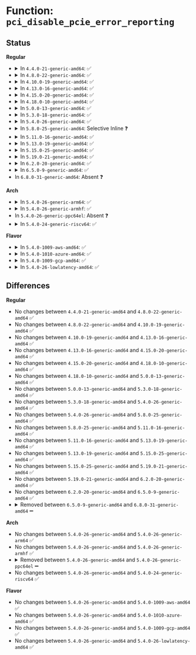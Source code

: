 # Function: <code>pci_disable_pcie_error_reporting</code>

## Status
<b>Regular</b>
<ul>
<li>
<details>
<summary>In <code>4.4.0-21-generic-amd64</code>: ✅</summary>

```c
int pci_disable_pcie_error_reporting(struct pci_dev * dev)
```

```json
{
  "name": "pci_disable_pcie_error_reporting",
  "collision_type": "Unique Global",
  "inline_type": "No",
  "funcs": [
    {
      "addr": 18446744071583341408,
      "name": "pci_disable_pcie_error_reporting",
      "external": true,
      "loc": "drivers/pci/pcie/aer/aerdrv_core.c:50",
      "file": "drivers/pci/pcie/aer/aerdrv_core.c",
      "inline": "seen, unknown",
      "caller_inline": [],
      "caller_func": [
        "drivers/pci/pcie/portdrv_core.c:pcie_port_device_register",
        "drivers/pci/pcie/aer/aerdrv.c:set_device_error_reporting"
      ]
    }
  ],
  "symbols": [
    {
      "addr": 18446744071583341408,
      "name": "pci_disable_pcie_error_reporting",
      "section": ".text",
      "bind": "STB_GLOBAL",
      "size": 52
    }
  ]
}
```
</details>
</li>
<li>
<details>
<summary>In <code>4.8.0-22-generic-amd64</code>: ✅</summary>

```c
int pci_disable_pcie_error_reporting(struct pci_dev * dev)
```

```json
{
  "name": "pci_disable_pcie_error_reporting",
  "collision_type": "Unique Global",
  "inline_type": "No",
  "funcs": [
    {
      "addr": 18446744071583653408,
      "name": "pci_disable_pcie_error_reporting",
      "external": true,
      "loc": "drivers/pci/pcie/aer/aerdrv_core.c:50",
      "file": "drivers/pci/pcie/aer/aerdrv_core.c",
      "inline": "seen, unknown",
      "caller_inline": [],
      "caller_func": [
        "drivers/pci/pcie/portdrv_core.c:pcie_port_device_register",
        "drivers/pci/pcie/aer/aerdrv.c:set_device_error_reporting"
      ]
    }
  ],
  "symbols": [
    {
      "addr": 18446744071583653408,
      "name": "pci_disable_pcie_error_reporting",
      "section": ".text",
      "bind": "STB_GLOBAL",
      "size": 52
    }
  ]
}
```
</details>
</li>
<li>
<details>
<summary>In <code>4.10.0-19-generic-amd64</code>: ✅</summary>

```c
int pci_disable_pcie_error_reporting(struct pci_dev * dev)
```

```json
{
  "name": "pci_disable_pcie_error_reporting",
  "collision_type": "Unique Global",
  "inline_type": "No",
  "funcs": [
    {
      "addr": 18446744071583791040,
      "name": "pci_disable_pcie_error_reporting",
      "external": true,
      "loc": "drivers/pci/pcie/aer/aerdrv_core.c:45",
      "file": "drivers/pci/pcie/aer/aerdrv_core.c",
      "inline": "seen, unknown",
      "caller_inline": [],
      "caller_func": [
        "drivers/pci/pcie/portdrv_core.c:pcie_port_device_register",
        "drivers/pci/pcie/aer/aerdrv.c:set_device_error_reporting"
      ]
    }
  ],
  "symbols": [
    {
      "addr": 18446744071583791040,
      "name": "pci_disable_pcie_error_reporting",
      "section": ".text",
      "bind": "STB_GLOBAL",
      "size": 52
    }
  ]
}
```
</details>
</li>
<li>
<details>
<summary>In <code>4.13.0-16-generic-amd64</code>: ✅</summary>

```c
int pci_disable_pcie_error_reporting(struct pci_dev * dev)
```

```json
{
  "name": "pci_disable_pcie_error_reporting",
  "collision_type": "Unique Global",
  "inline_type": "No",
  "funcs": [
    {
      "addr": 18446744071583834272,
      "name": "pci_disable_pcie_error_reporting",
      "external": true,
      "loc": "drivers/pci/pcie/aer/aerdrv_core.c:45",
      "file": "drivers/pci/pcie/aer/aerdrv_core.c",
      "inline": "seen, unknown",
      "caller_inline": [],
      "caller_func": [
        "drivers/pci/pcie/portdrv_core.c:pcie_port_device_register",
        "drivers/pci/pcie/aer/aerdrv.c:set_device_error_reporting"
      ]
    }
  ],
  "symbols": [
    {
      "addr": 18446744071583834272,
      "name": "pci_disable_pcie_error_reporting",
      "section": ".text",
      "bind": "STB_GLOBAL",
      "size": 52
    }
  ]
}
```
</details>
</li>
<li>
<details>
<summary>In <code>4.15.0-20-generic-amd64</code>: ✅</summary>

```c
int pci_disable_pcie_error_reporting(struct pci_dev * dev)
```

```json
{
  "name": "pci_disable_pcie_error_reporting",
  "collision_type": "Unique Global",
  "inline_type": "No",
  "funcs": [
    {
      "addr": 18446744071584096960,
      "name": "pci_disable_pcie_error_reporting",
      "external": true,
      "loc": "drivers/pci/pcie/aer/aerdrv_core.c:45",
      "file": "drivers/pci/pcie/aer/aerdrv_core.c",
      "inline": "seen, unknown",
      "caller_inline": [],
      "caller_func": [
        "drivers/pci/pcie/portdrv_core.c:pcie_port_device_register",
        "drivers/pci/pcie/aer/aerdrv.c:set_device_error_reporting"
      ]
    }
  ],
  "symbols": [
    {
      "addr": 18446744071584096960,
      "name": "pci_disable_pcie_error_reporting",
      "section": ".text",
      "bind": "STB_GLOBAL",
      "size": 52
    }
  ]
}
```
</details>
</li>
<li>
<details>
<summary>In <code>4.18.0-10-generic-amd64</code>: ✅</summary>

```c
int pci_disable_pcie_error_reporting(struct pci_dev * dev)
```

```json
{
  "name": "pci_disable_pcie_error_reporting",
  "collision_type": "Unique Global",
  "inline_type": "No",
  "funcs": [
    {
      "addr": 18446744071584299232,
      "name": "pci_disable_pcie_error_reporting",
      "external": true,
      "loc": "drivers/pci/pcie/aer.c:356",
      "file": "drivers/pci/pcie/aer.c",
      "inline": "seen, unknown",
      "caller_inline": [],
      "caller_func": [
        "drivers/pci/pcie/portdrv_core.c:pcie_port_device_register",
        "drivers/pci/pcie/aer.c:set_device_error_reporting"
      ]
    }
  ],
  "symbols": [
    {
      "addr": 18446744071584299232,
      "name": "pci_disable_pcie_error_reporting",
      "section": ".text",
      "bind": "STB_GLOBAL",
      "size": 81
    }
  ]
}
```
</details>
</li>
<li>
<details>
<summary>In <code>5.0.0-13-generic-amd64</code>: ✅</summary>

```c
int pci_disable_pcie_error_reporting(struct pci_dev * dev)
```

```json
{
  "name": "pci_disable_pcie_error_reporting",
  "collision_type": "Unique Global",
  "inline_type": "No",
  "funcs": [
    {
      "addr": 18446744071584394656,
      "name": "pci_disable_pcie_error_reporting",
      "external": true,
      "loc": "drivers/pci/pcie/aer.c:359",
      "file": "drivers/pci/pcie/aer.c",
      "inline": "seen, unknown",
      "caller_inline": [],
      "caller_func": [
        "drivers/pci/pcie/portdrv_core.c:pcie_port_device_register",
        "drivers/pci/pcie/aer.c:set_device_error_reporting"
      ]
    }
  ],
  "symbols": [
    {
      "addr": 18446744071584394656,
      "name": "pci_disable_pcie_error_reporting",
      "section": ".text",
      "bind": "STB_GLOBAL",
      "size": 67
    }
  ]
}
```
</details>
</li>
<li>
<details>
<summary>In <code>5.3.0-18-generic-amd64</code>: ✅</summary>

```c
int pci_disable_pcie_error_reporting(struct pci_dev * dev)
```

```json
{
  "name": "pci_disable_pcie_error_reporting",
  "collision_type": "Unique Global",
  "inline_type": "No",
  "funcs": [
    {
      "addr": 18446744071584590960,
      "name": "pci_disable_pcie_error_reporting",
      "external": true,
      "loc": "drivers/pci/pcie/aer.c:359",
      "file": "drivers/pci/pcie/aer.c",
      "inline": "seen, unknown",
      "caller_inline": [],
      "caller_func": [
        "drivers/pci/pcie/portdrv_core.c:pcie_port_device_register",
        "drivers/pci/pcie/aer.c:set_device_error_reporting"
      ]
    }
  ],
  "symbols": [
    {
      "addr": 18446744071584590960,
      "name": "pci_disable_pcie_error_reporting",
      "section": ".text",
      "bind": "STB_GLOBAL",
      "size": 69
    }
  ]
}
```
</details>
</li>
<li>
<details>
<summary>In <code>5.4.0-26-generic-amd64</code>: ✅</summary>

```c
int pci_disable_pcie_error_reporting(struct pci_dev * dev)
```

```json
{
  "name": "pci_disable_pcie_error_reporting",
  "collision_type": "Unique Global",
  "inline_type": "No",
  "funcs": [
    {
      "addr": 18446744071584728752,
      "name": "pci_disable_pcie_error_reporting",
      "external": true,
      "loc": "drivers/pci/pcie/aer.c:359",
      "file": "drivers/pci/pcie/aer.c",
      "inline": "seen, unknown",
      "caller_inline": [],
      "caller_func": [
        "drivers/pci/pcie/portdrv_core.c:pcie_port_device_register",
        "drivers/pci/pcie/aer.c:set_device_error_reporting"
      ]
    }
  ],
  "symbols": [
    {
      "addr": 18446744071584728752,
      "name": "pci_disable_pcie_error_reporting",
      "section": ".text",
      "bind": "STB_GLOBAL",
      "size": 69
    }
  ]
}
```
</details>
</li>
<li>
<details>
<summary>In <code>5.8.0-25-generic-amd64</code>: Selective Inline ❓</summary>

```c
int pci_disable_pcie_error_reporting(struct pci_dev * dev)
```

```json
{
  "name": "pci_disable_pcie_error_reporting",
  "collision_type": "Unique Global",
  "inline_type": "Selective",
  "funcs": [
    {
      "addr": 18446744071585383140,
      "name": "pci_disable_pcie_error_reporting",
      "external": true,
      "loc": "drivers/pci/pcie/aer.c:234",
      "file": "drivers/pci/pcie/aer.c",
      "inline": "not declared, inlined",
      "caller_inline": [
        "drivers/pci/pcie/aer.c:aer_remove"
      ],
      "caller_func": [
        "drivers/pci/pcie/portdrv_core.c:get_port_device_capability"
      ]
    }
  ],
  "symbols": [
    {
      "addr": 18446744071585382608,
      "name": "pci_disable_pcie_error_reporting",
      "section": ".text",
      "bind": "STB_GLOBAL",
      "size": 90
    }
  ]
}
```
</details>
</li>
<li>
<details>
<summary>In <code>5.11.0-16-generic-amd64</code>: ✅</summary>

```c
int pci_disable_pcie_error_reporting(struct pci_dev * dev)
```

```json
{
  "name": "pci_disable_pcie_error_reporting",
  "collision_type": "Unique Global",
  "inline_type": "No",
  "funcs": [
    {
      "addr": 18446744071585542288,
      "name": "pci_disable_pcie_error_reporting",
      "external": true,
      "loc": "drivers/pci/pcie/aer.c:237",
      "file": "drivers/pci/pcie/aer.c",
      "inline": "seen, unknown",
      "caller_inline": [],
      "caller_func": [
        "drivers/pci/pcie/portdrv_core.c:get_port_device_capability",
        "drivers/pci/pcie/aer.c:set_downstream_devices_error_reporting"
      ]
    }
  ],
  "symbols": [
    {
      "addr": 18446744071585542288,
      "name": "pci_disable_pcie_error_reporting",
      "section": ".text",
      "bind": "STB_GLOBAL",
      "size": 123
    }
  ]
}
```
</details>
</li>
<li>
<details>
<summary>In <code>5.13.0-19-generic-amd64</code>: ✅</summary>

```c
int pci_disable_pcie_error_reporting(struct pci_dev * dev)
```

```json
{
  "name": "pci_disable_pcie_error_reporting",
  "collision_type": "Unique Global",
  "inline_type": "No",
  "funcs": [
    {
      "addr": 18446744071585420624,
      "name": "pci_disable_pcie_error_reporting",
      "external": true,
      "loc": "drivers/pci/pcie/aer.c:237",
      "file": "drivers/pci/pcie/aer.c",
      "inline": "seen, unknown",
      "caller_inline": [],
      "caller_func": [
        "drivers/pci/pcie/portdrv_core.c:get_port_device_capability",
        "drivers/pci/pcie/aer.c:set_downstream_devices_error_reporting"
      ]
    }
  ],
  "symbols": [
    {
      "addr": 18446744071585420624,
      "name": "pci_disable_pcie_error_reporting",
      "section": ".text",
      "bind": "STB_GLOBAL",
      "size": 123
    }
  ]
}
```
</details>
</li>
<li>
<details>
<summary>In <code>5.15.0-25-generic-amd64</code>: ✅</summary>

```c
int pci_disable_pcie_error_reporting(struct pci_dev * dev)
```

```json
{
  "name": "pci_disable_pcie_error_reporting",
  "collision_type": "Unique Global",
  "inline_type": "No",
  "funcs": [
    {
      "addr": 18446744071585883968,
      "name": "pci_disable_pcie_error_reporting",
      "external": true,
      "loc": "drivers/pci/pcie/aer.c:237",
      "file": "drivers/pci/pcie/aer.c",
      "inline": "seen, unknown",
      "caller_inline": [],
      "caller_func": [
        "drivers/pci/pcie/portdrv_core.c:get_port_device_capability",
        "drivers/pci/pcie/aer.c:set_downstream_devices_error_reporting"
      ]
    }
  ],
  "symbols": [
    {
      "addr": 18446744071585883968,
      "name": "pci_disable_pcie_error_reporting",
      "section": ".text",
      "bind": "STB_GLOBAL",
      "size": 89
    }
  ]
}
```
</details>
</li>
<li>
<details>
<summary>In <code>5.19.0-21-generic-amd64</code>: ✅</summary>

```c
int pci_disable_pcie_error_reporting(struct pci_dev * dev)
```

```json
{
  "name": "pci_disable_pcie_error_reporting",
  "collision_type": "Unique Global",
  "inline_type": "No",
  "funcs": [
    {
      "addr": 18446744071587078816,
      "name": "pci_disable_pcie_error_reporting",
      "external": true,
      "loc": "drivers/pci/pcie/aer.c:242",
      "file": "drivers/pci/pcie/aer.c",
      "inline": "seen, unknown",
      "caller_inline": [],
      "caller_func": [
        "drivers/pci/pcie/portdrv_core.c:get_port_device_capability",
        "drivers/pci/pcie/aer.c:set_downstream_devices_error_reporting"
      ]
    }
  ],
  "symbols": [
    {
      "addr": 18446744071587078816,
      "name": "pci_disable_pcie_error_reporting",
      "section": ".text",
      "bind": "STB_GLOBAL",
      "size": 112
    }
  ]
}
```
</details>
</li>
<li>
<details>
<summary>In <code>6.2.0-20-generic-amd64</code>: ✅</summary>

```c
int pci_disable_pcie_error_reporting(struct pci_dev * dev)
```

```json
{
  "name": "pci_disable_pcie_error_reporting",
  "collision_type": "Unique Global",
  "inline_type": "No",
  "funcs": [
    {
      "addr": 18446744071588265344,
      "name": "pci_disable_pcie_error_reporting",
      "external": true,
      "loc": "drivers/pci/pcie/aer.c:242",
      "file": "drivers/pci/pcie/aer.c",
      "inline": "seen, unknown",
      "caller_inline": [],
      "caller_func": [
        "drivers/pci/pcie/aer.c:set_downstream_devices_error_reporting"
      ]
    }
  ],
  "symbols": [
    {
      "addr": 18446744071588265344,
      "name": "pci_disable_pcie_error_reporting",
      "section": ".text",
      "bind": "STB_GLOBAL",
      "size": 112
    }
  ]
}
```
</details>
</li>
<li>
<details>
<summary>In <code>6.5.0-9-generic-amd64</code>: ✅</summary>

```c
int pci_disable_pcie_error_reporting(struct pci_dev * dev)
```

```json
{
  "name": "pci_disable_pcie_error_reporting",
  "collision_type": "Unique Global",
  "inline_type": "No",
  "funcs": [
    {
      "addr": 18446744071588542032,
      "name": "pci_disable_pcie_error_reporting",
      "external": true,
      "loc": "drivers/pci/pcie/aer.c:245",
      "file": "drivers/pci/pcie/aer.c",
      "inline": "seen, unknown",
      "caller_inline": [],
      "caller_func": []
    }
  ],
  "symbols": [
    {
      "addr": 18446744071588542032,
      "name": "pci_disable_pcie_error_reporting",
      "section": ".text",
      "bind": "STB_GLOBAL",
      "size": 112
    }
  ]
}
```
</details>
</li>
<li>
In <code>6.8.0-31-generic-amd64</code>: Absent ❓
</li>
</ul>
<b>Arch</b>
<ul>
<li>
<details>
<summary>In <code>5.4.0-26-generic-arm64</code>: ✅</summary>

```c
int pci_disable_pcie_error_reporting(struct pci_dev * dev)
```

```json
{
  "name": "pci_disable_pcie_error_reporting",
  "collision_type": "Unique Global",
  "inline_type": "No",
  "funcs": [
    {
      "addr": 18446603336496988984,
      "name": "pci_disable_pcie_error_reporting",
      "external": true,
      "loc": "drivers/pci/pcie/aer.c:359",
      "file": "drivers/pci/pcie/aer.c",
      "inline": "seen, unknown",
      "caller_inline": [],
      "caller_func": [
        "drivers/pci/pcie/portdrv_core.c:pcie_port_device_register",
        "drivers/pci/pcie/aer.c:set_device_error_reporting"
      ]
    }
  ],
  "symbols": [
    {
      "addr": 18446603336496988984,
      "name": "pci_disable_pcie_error_reporting",
      "section": ".text",
      "bind": "STB_GLOBAL",
      "size": 96
    }
  ]
}
```
</details>
</li>
<li>
<details>
<summary>In <code>5.4.0-26-generic-armhf</code>: ✅</summary>

```c
int pci_disable_pcie_error_reporting(struct pci_dev * dev)
```

```json
{
  "name": "pci_disable_pcie_error_reporting",
  "collision_type": "Unique Global",
  "inline_type": "No",
  "funcs": [
    {
      "addr": 3230249764,
      "name": "pci_disable_pcie_error_reporting",
      "external": true,
      "loc": "drivers/pci/pcie/aer.c:359",
      "file": "drivers/pci/pcie/aer.c",
      "inline": "seen, unknown",
      "caller_inline": [],
      "caller_func": [
        "drivers/pci/pcie/portdrv_core.c:pcie_port_device_register",
        "drivers/pci/pcie/aer.c:set_device_error_reporting"
      ]
    }
  ],
  "symbols": [
    {
      "addr": 3230249764,
      "name": "pci_disable_pcie_error_reporting",
      "section": ".text",
      "bind": "STB_GLOBAL",
      "size": 68
    }
  ]
}
```
</details>
</li>
<li>
In <code>5.4.0-26-generic-ppc64el</code>: Absent ❓
</li>
<li>
<details>
<summary>In <code>5.4.0-24-generic-riscv64</code>: ✅</summary>

```c
int pci_disable_pcie_error_reporting(struct pci_dev * dev)
```

```json
{
  "name": "pci_disable_pcie_error_reporting",
  "collision_type": "Unique Global",
  "inline_type": "No",
  "funcs": [
    {
      "addr": 18446743936275653454,
      "name": "pci_disable_pcie_error_reporting",
      "external": true,
      "loc": "drivers/pci/pcie/aer.c:359",
      "file": "drivers/pci/pcie/aer.c",
      "inline": "seen, unknown",
      "caller_inline": [],
      "caller_func": [
        "drivers/pci/pcie/portdrv_core.c:pcie_port_device_register",
        "drivers/pci/pcie/aer.c:set_device_error_reporting"
      ]
    }
  ],
  "symbols": [
    {
      "addr": 18446743936275653454,
      "name": "pci_disable_pcie_error_reporting",
      "section": ".text",
      "bind": "STB_GLOBAL",
      "size": 72
    }
  ]
}
```
</details>
</li>
</ul>
<b>Flavor</b>
<ul>
<li>
<details>
<summary>In <code>5.4.0-1009-aws-amd64</code>: ✅</summary>

```c
int pci_disable_pcie_error_reporting(struct pci_dev * dev)
```

```json
{
  "name": "pci_disable_pcie_error_reporting",
  "collision_type": "Unique Global",
  "inline_type": "No",
  "funcs": [
    {
      "addr": 18446744071584677232,
      "name": "pci_disable_pcie_error_reporting",
      "external": true,
      "loc": "drivers/pci/pcie/aer.c:359",
      "file": "drivers/pci/pcie/aer.c",
      "inline": "seen, unknown",
      "caller_inline": [],
      "caller_func": [
        "drivers/pci/pcie/portdrv_core.c:pcie_port_device_register",
        "drivers/pci/pcie/aer.c:set_device_error_reporting",
        "drivers/nvme/host/pci.c:nvme_dev_disable"
      ]
    }
  ],
  "symbols": [
    {
      "addr": 18446744071584677232,
      "name": "pci_disable_pcie_error_reporting",
      "section": ".text",
      "bind": "STB_GLOBAL",
      "size": 49
    }
  ]
}
```
</details>
</li>
<li>
<details>
<summary>In <code>5.4.0-1010-azure-amd64</code>: ✅</summary>

```c
int pci_disable_pcie_error_reporting(struct pci_dev * dev)
```

```json
{
  "name": "pci_disable_pcie_error_reporting",
  "collision_type": "Unique Global",
  "inline_type": "No",
  "funcs": [
    {
      "addr": 18446744071584608384,
      "name": "pci_disable_pcie_error_reporting",
      "external": true,
      "loc": "drivers/pci/pcie/aer.c:359",
      "file": "drivers/pci/pcie/aer.c",
      "inline": "seen, unknown",
      "caller_inline": [],
      "caller_func": [
        "drivers/pci/pcie/portdrv_core.c:pcie_port_device_register",
        "drivers/pci/pcie/aer.c:set_device_error_reporting",
        "drivers/nvme/host/pci.c:nvme_dev_disable"
      ]
    }
  ],
  "symbols": [
    {
      "addr": 18446744071584608384,
      "name": "pci_disable_pcie_error_reporting",
      "section": ".text",
      "bind": "STB_GLOBAL",
      "size": 69
    }
  ]
}
```
</details>
</li>
<li>
<details>
<summary>In <code>5.4.0-1009-gcp-amd64</code>: ✅</summary>

```c
int pci_disable_pcie_error_reporting(struct pci_dev * dev)
```

```json
{
  "name": "pci_disable_pcie_error_reporting",
  "collision_type": "Unique Global",
  "inline_type": "No",
  "funcs": [
    {
      "addr": 18446744071584678912,
      "name": "pci_disable_pcie_error_reporting",
      "external": true,
      "loc": "drivers/pci/pcie/aer.c:359",
      "file": "drivers/pci/pcie/aer.c",
      "inline": "seen, unknown",
      "caller_inline": [],
      "caller_func": [
        "drivers/pci/pcie/portdrv_core.c:pcie_port_device_register",
        "drivers/pci/pcie/aer.c:set_device_error_reporting"
      ]
    }
  ],
  "symbols": [
    {
      "addr": 18446744071584678912,
      "name": "pci_disable_pcie_error_reporting",
      "section": ".text",
      "bind": "STB_GLOBAL",
      "size": 69
    }
  ]
}
```
</details>
</li>
<li>
<details>
<summary>In <code>5.4.0-26-lowlatency-amd64</code>: ✅</summary>

```c
int pci_disable_pcie_error_reporting(struct pci_dev * dev)
```

```json
{
  "name": "pci_disable_pcie_error_reporting",
  "collision_type": "Unique Global",
  "inline_type": "No",
  "funcs": [
    {
      "addr": 18446744071584786608,
      "name": "pci_disable_pcie_error_reporting",
      "external": true,
      "loc": "drivers/pci/pcie/aer.c:359",
      "file": "drivers/pci/pcie/aer.c",
      "inline": "seen, unknown",
      "caller_inline": [],
      "caller_func": [
        "drivers/pci/pcie/portdrv_core.c:pcie_port_device_register",
        "drivers/pci/pcie/aer.c:set_device_error_reporting"
      ]
    }
  ],
  "symbols": [
    {
      "addr": 18446744071584786608,
      "name": "pci_disable_pcie_error_reporting",
      "section": ".text",
      "bind": "STB_GLOBAL",
      "size": 69
    }
  ]
}
```
</details>
</li>
</ul>

## Differences
<b>Regular</b>
<ul>
<li>
No changes between <code>4.4.0-21-generic-amd64</code> and <code>4.8.0-22-generic-amd64</code> ✅
</li>
<li>
No changes between <code>4.8.0-22-generic-amd64</code> and <code>4.10.0-19-generic-amd64</code> ✅
</li>
<li>
No changes between <code>4.10.0-19-generic-amd64</code> and <code>4.13.0-16-generic-amd64</code> ✅
</li>
<li>
No changes between <code>4.13.0-16-generic-amd64</code> and <code>4.15.0-20-generic-amd64</code> ✅
</li>
<li>
No changes between <code>4.15.0-20-generic-amd64</code> and <code>4.18.0-10-generic-amd64</code> ✅
</li>
<li>
No changes between <code>4.18.0-10-generic-amd64</code> and <code>5.0.0-13-generic-amd64</code> ✅
</li>
<li>
No changes between <code>5.0.0-13-generic-amd64</code> and <code>5.3.0-18-generic-amd64</code> ✅
</li>
<li>
No changes between <code>5.3.0-18-generic-amd64</code> and <code>5.4.0-26-generic-amd64</code> ✅
</li>
<li>
No changes between <code>5.4.0-26-generic-amd64</code> and <code>5.8.0-25-generic-amd64</code> ✅
</li>
<li>
No changes between <code>5.8.0-25-generic-amd64</code> and <code>5.11.0-16-generic-amd64</code> ✅
</li>
<li>
No changes between <code>5.11.0-16-generic-amd64</code> and <code>5.13.0-19-generic-amd64</code> ✅
</li>
<li>
No changes between <code>5.13.0-19-generic-amd64</code> and <code>5.15.0-25-generic-amd64</code> ✅
</li>
<li>
No changes between <code>5.15.0-25-generic-amd64</code> and <code>5.19.0-21-generic-amd64</code> ✅
</li>
<li>
No changes between <code>5.19.0-21-generic-amd64</code> and <code>6.2.0-20-generic-amd64</code> ✅
</li>
<li>
No changes between <code>6.2.0-20-generic-amd64</code> and <code>6.5.0-9-generic-amd64</code> ✅
</li>
<li>
<details>
<summary>Removed between <code>6.5.0-9-generic-amd64</code> and <code>6.8.0-31-generic-amd64</code> ➖</summary>

```c
int pci_disable_pcie_error_reporting(struct pci_dev * dev)
```
</details>
</li>
</ul>
<b>Arch</b>
<ul>
<li>
No changes between <code>5.4.0-26-generic-amd64</code> and <code>5.4.0-26-generic-arm64</code> ✅
</li>
<li>
No changes between <code>5.4.0-26-generic-amd64</code> and <code>5.4.0-26-generic-armhf</code> ✅
</li>
<li>
<details>
<summary>Removed between <code>5.4.0-26-generic-amd64</code> and <code>5.4.0-26-generic-ppc64el</code> ➖</summary>

```c
int pci_disable_pcie_error_reporting(struct pci_dev * dev)
```
</details>
</li>
<li>
No changes between <code>5.4.0-26-generic-amd64</code> and <code>5.4.0-24-generic-riscv64</code> ✅
</li>
</ul>
<b>Flavor</b>
<ul>
<li>
No changes between <code>5.4.0-26-generic-amd64</code> and <code>5.4.0-1009-aws-amd64</code> ✅
</li>
<li>
No changes between <code>5.4.0-26-generic-amd64</code> and <code>5.4.0-1010-azure-amd64</code> ✅
</li>
<li>
No changes between <code>5.4.0-26-generic-amd64</code> and <code>5.4.0-1009-gcp-amd64</code> ✅
</li>
<li>
No changes between <code>5.4.0-26-generic-amd64</code> and <code>5.4.0-26-lowlatency-amd64</code> ✅
</li>
</ul>
